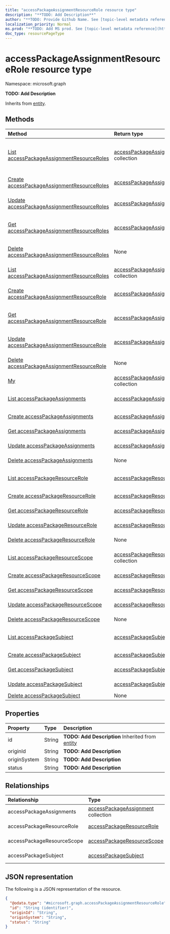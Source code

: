 ```yaml
---
title: "accessPackageAssignmentResourceRole resource type"
description: "**TODO: Add Description**"
author: "**TODO: Provide Github Name. See [topic-level metadata reference](https://msgo.azurewebsites.net/add/document/guidelines/metadata.html#topic-level-metadata)**"
localization_priority: Normal
ms.prod: "**TODO: Add MS prod. See [topic-level metadata reference](https://msgo.azurewebsites.net/add/document/guidelines/metadata.html#topic-level-metadata)**"
doc_type: resourcePageType
---
```


# accessPackageAssignmentResourceRole resource type

Namespace: microsoft.graph

**TODO: Add Description**


Inherits from [entity](../resources/entity.md).

## Methods
|Method|Return type|Description|
|:---|:---|:---|
|[List accessPackageAssignmentResourceRoles](../api/entitlementmanagement-list-accesspackageassignmentresourceroles.md)|[accessPackageAssignmentResourceRole](../resources/accesspackageassignmentresourcerole.md) collection|Get the accessPackageAssignmentResourceRoles from the accessPackageAssignmentResourceRoles navigation property.|
|[Create accessPackageAssignmentResourceRoles](../api/entitlementmanagement-post-accesspackageassignmentresourceroles.md)|[accessPackageAssignmentResourceRole](../resources/accesspackageassignmentresourcerole.md)|Create a new accessPackageAssignmentResourceRoles object.|
|[Update accessPackageAssignmentResourceRoles](../api/entitlementmanagement-update-accesspackageassignmentresourceroles.md)|[accessPackageAssignmentResourceRole](../resources/accesspackageassignmentresourcerole.md)|Update the properties of an accessPackageAssignmentResourceRoles object.|
|[Get accessPackageAssignmentResourceRoles](../api/entitlementmanagement-get-accesspackageassignmentresourcerole.md)|[accessPackageAssignmentResourceRole](../resources/accesspackageassignmentresourcerole.md)|Read the properties and relationships of an [accessPackageAssignmentResourceRole](../resources/accesspackageassignmentresourcerole.md) object.|
|[Delete accessPackageAssignmentResourceRoles](../api/entitlementmanagement-delete-accesspackageassignmentresourceroles.md)|None|Delete an [accessPackageAssignmentResourceRole](../resources/accesspackageassignmentresourcerole.md) object.|
|[List accessPackageAssignmentResourceRoles](../api/accesspackageassignmentresourcerole-list.md)|[accessPackageAssignmentResourceRole](../resources/accesspackageassignmentresourcerole.md) collection|Get a list of the [accessPackageAssignmentResourceRole](../resources/accesspackageassignmentresourcerole.md) objects and their properties.|
|[Create accessPackageAssignmentResourceRole](../api/accesspackageassignmentresourcerole-create.md)|[accessPackageAssignmentResourceRole](../resources/accesspackageassignmentresourcerole.md)|Create a new [accessPackageAssignmentResourceRole](../resources/accesspackageassignmentresourcerole.md) object.|
|[Get accessPackageAssignmentResourceRole](../api/accesspackageassignmentresourcerole-get.md)|[accessPackageAssignmentResourceRole](../resources/accesspackageassignmentresourcerole.md)|Read the properties and relationships of an [accessPackageAssignmentResourceRole](../resources/accesspackageassignmentresourcerole.md) object.|
|[Update accessPackageAssignmentResourceRole](../api/accesspackageassignmentresourcerole-update.md)|[accessPackageAssignmentResourceRole](../resources/accesspackageassignmentresourcerole.md)|Update the properties of an [accessPackageAssignmentResourceRole](../resources/accesspackageassignmentresourcerole.md) object.|
|[Delete accessPackageAssignmentResourceRole](../api/accesspackageassignmentresourcerole-delete.md)|None|Deletes an [accessPackageAssignmentResourceRole](../resources/accesspackageassignmentresourcerole.md) object.|
|[My](../api/accesspackageassignmentresourcerole-my.md)|[accessPackageAssignmentResourceRole](../resources/accesspackageassignmentresourcerole.md) collection|**TODO: Add Description**|
|[List accessPackageAssignments](../api/accesspackageassignmentresourcerole-list-accesspackageassignments.md)|[accessPackageAssignment](../resources/accesspackageassignment.md) collection|Get the accessPackageAssignments from the accessPackageAssignments navigation property.|
|[Create accessPackageAssignments](../api/accesspackageassignmentresourcerole-post-accesspackageassignments.md)|[accessPackageAssignment](../resources/accesspackageassignment.md)|Create a new accessPackageAssignments object.|
|[Get accessPackageAssignments](../api/accesspackageassignmentresourcerole-get-accesspackageassignment.md)|[accessPackageAssignment](../resources/accesspackageassignment.md)|Read the properties and relationships of an [accessPackageAssignment](../resources/accesspackageassignment.md) object.|
|[Update accessPackageAssignments](../api/accesspackageassignmentresourcerole-update-accesspackageassignments.md)|[accessPackageAssignment](../resources/accesspackageassignment.md)|Update the properties of an accessPackageAssignments object.|
|[Delete accessPackageAssignments](../api/accesspackageassignmentresourcerole-delete-accesspackageassignments.md)|None|Delete an [accessPackageAssignment](../resources/accesspackageassignment.md) object.|
|[List accessPackageResourceRole](../api/accesspackageassignmentresourcerole-list-accesspackageresourcerole.md)|[accessPackageResourceRole](../resources/accesspackageresourcerole.md) collection|Get the accessPackageResourceRoles from the accessPackageResourceRole navigation property.|
|[Create accessPackageResourceRole](../api/accesspackageassignmentresourcerole-post-accesspackageresourcerole.md)|[accessPackageResourceRole](../resources/accesspackageresourcerole.md)|Create a new accessPackageResourceRole object.|
|[Get accessPackageResourceRole](../api/accesspackageassignmentresourcerole-get-accesspackageresourcerole.md)|[accessPackageResourceRole](../resources/accesspackageresourcerole.md)|Read the properties and relationships of an [accessPackageResourceRole](../resources/accesspackageresourcerole.md) object.|
|[Update accessPackageResourceRole](../api/accesspackageassignmentresourcerole-update-accesspackageresourcerole.md)|[accessPackageResourceRole](../resources/accesspackageresourcerole.md)|Update the properties of an accessPackageResourceRole object.|
|[Delete accessPackageResourceRole](../api/accesspackageassignmentresourcerole-delete-accesspackageresourcerole.md)|None|Delete an [accessPackageResourceRole](../resources/accesspackageresourcerole.md) object.|
|[List accessPackageResourceScope](../api/accesspackageassignmentresourcerole-list-accesspackageresourcescope.md)|[accessPackageResourceScope](../resources/accesspackageresourcescope.md) collection|Get the accessPackageResourceScopes from the accessPackageResourceScope navigation property.|
|[Create accessPackageResourceScope](../api/accesspackageassignmentresourcerole-post-accesspackageresourcescope.md)|[accessPackageResourceScope](../resources/accesspackageresourcescope.md)|Create a new accessPackageResourceScope object.|
|[Get accessPackageResourceScope](../api/accesspackageassignmentresourcerole-get-accesspackageresourcescope.md)|[accessPackageResourceScope](../resources/accesspackageresourcescope.md)|Read the properties and relationships of an [accessPackageResourceScope](../resources/accesspackageresourcescope.md) object.|
|[Update accessPackageResourceScope](../api/accesspackageassignmentresourcerole-update-accesspackageresourcescope.md)|[accessPackageResourceScope](../resources/accesspackageresourcescope.md)|Update the properties of an accessPackageResourceScope object.|
|[Delete accessPackageResourceScope](../api/accesspackageassignmentresourcerole-delete-accesspackageresourcescope.md)|None|Delete an [accessPackageResourceScope](../resources/accesspackageresourcescope.md) object.|
|[List accessPackageSubject](../api/accesspackageassignmentresourcerole-list-accesspackagesubject.md)|[accessPackageSubject](../resources/accesspackagesubject.md) collection|Get the accessPackageSubjects from the accessPackageSubject navigation property.|
|[Create accessPackageSubject](../api/accesspackageassignmentresourcerole-post-accesspackagesubject.md)|[accessPackageSubject](../resources/accesspackagesubject.md)|Create a new accessPackageSubject object.|
|[Get accessPackageSubject](../api/accesspackageassignmentresourcerole-get-accesspackagesubject.md)|[accessPackageSubject](../resources/accesspackagesubject.md)|Read the properties and relationships of an [accessPackageSubject](../resources/accesspackagesubject.md) object.|
|[Update accessPackageSubject](../api/accesspackageassignmentresourcerole-update-accesspackagesubject.md)|[accessPackageSubject](../resources/accesspackagesubject.md)|Update the properties of an accessPackageSubject object.|
|[Delete accessPackageSubject](../api/accesspackageassignmentresourcerole-delete-accesspackagesubject.md)|None|Delete an [accessPackageSubject](../resources/accesspackagesubject.md) object.|

## Properties
|Property|Type|Description|
|:---|:---|:---|
|id|String|**TODO: Add Description** Inherited from [entity](../resources/entity.md)|
|originId|String|**TODO: Add Description**|
|originSystem|String|**TODO: Add Description**|
|status|String|**TODO: Add Description**|

## Relationships
|Relationship|Type|Description|
|:---|:---|:---|
|accessPackageAssignments|[accessPackageAssignment](../resources/accesspackageassignment.md) collection|**TODO: Add Description**|
|accessPackageResourceRole|[accessPackageResourceRole](../resources/accesspackageresourcerole.md)|**TODO: Add Description**|
|accessPackageResourceScope|[accessPackageResourceScope](../resources/accesspackageresourcescope.md)|**TODO: Add Description**|
|accessPackageSubject|[accessPackageSubject](../resources/accesspackagesubject.md)|**TODO: Add Description**|

## JSON representation
The following is a JSON representation of the resource.
<!-- {
  "blockType": "resource",
  "keyProperty": "id",
  "@odata.type": "microsoft.graph.accessPackageAssignmentResourceRole",
  "baseType": "microsoft.graph.entity",
  "openType": false
}
-->
``` json
{
  "@odata.type": "#microsoft.graph.accessPackageAssignmentResourceRole",
  "id": "String (identifier)",
  "originId": "String",
  "originSystem": "String",
  "status": "String"
}
```

